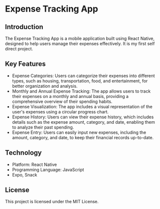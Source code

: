 # Expense Tracking App

## Introduction
The Expense Tracking App is a mobile application built using React Native, designed to help users manage their expenses effectively. It is my first self direct project.

## Key Features
- Expense Categories: Users can categorize their expenses into different types, such as housing, transportation, food, and entertainment, for better organization and analysis.
- Monthly and Annual Expense Tracking: The app allows users to track their expenses on a monthly and annual basis, providing a comprehensive overview of their spending habits.
- Expense Visualization: The app includes a visual representation of the user's expenses using a circular progress chart.
- Expense History: Users can view their expense history, which includes details such as the expense amount, category, and date, enabling them to analyze their past spending.
- Expense Entry: Users can easily input new expenses, including the amount, category, and date, to keep their financial records up-to-date.

## Technology
- Platform: React Native
- Programming Language: JavaScript
- Expo, Snack

## License
This project is licensed under the MIT License.

